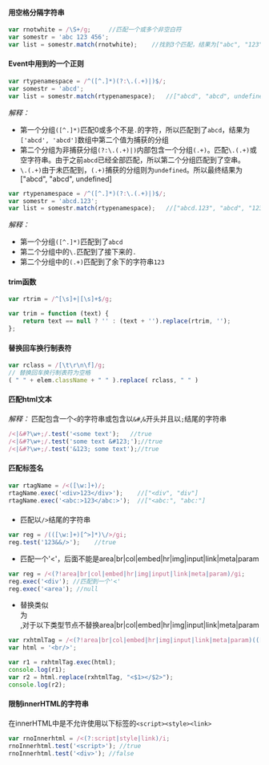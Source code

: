 #### 用空格分隔字符串

```javascript
var rnotwhite = /\S+/g;     //匹配一个或多个非空白符
var somestr = 'abc 123 456';
var list = somestr.match(rnotwhite);    //找到3个匹配，结果为["abc", "123", "456"]
```

#### Event中用到的一个正则

```javascript
var rtypenamespace = /^([^.]*)(?:\.(.+)|)$/;
var somestr = 'abcd';
var list = somestr.match(rtypenamespace);   //["abcd", "abcd", undefined]
```

*解释：*
* 第一个分组`([^.]*)`匹配0或多个不是`.`的字符，所以匹配到了`abcd`，结果为`['abcd', 'abcd']`数组中第二个值为捕获的分组
* 第二个分组为非捕获分组`(?:\.(.+)|)`内部包含一个分组`(.+)`。匹配`\.(.+)`或空字符串。由于之前`abcd`已经全部匹配，所以第二个分组匹配到了空串。
* `\.(.+)`由于未匹配到，`(.+)`捕获的分组则为`undefined`。所以最终结果为["abcd", "abcd", undefined]

```javascript
var rtypenamespace = /^([^.]*)(?:\.(.+)|)$/;
var somestr = 'abcd.123';
var list = somestr.match(rtypenamespace);   //["abcd.123", "abcd", "123"]
```

*解释：*
* 第一个分组`([^.]*)`匹配到了`abcd`
* 第二个分组中的`\.`匹配到了接下来的`.`
* 第二个分组中的`(.+)`匹配到了余下的字符串`123`

#### trim函数

```javascript
var rtrim = /^[\s]+|[\s]+$/g;

var trim = function (text) {
    return text == null ? '' : (text + '').replace(rtrim, '');
};
```

#### 替换回车换行制表符

```javascript
var rclass = /[\t\r\n\f]/g;
// 替换回车换行制表符为空格
( " " + elem.className + " " ).replace( rclass, " " )
```

#### 匹配html文本

*解释：* 匹配包含一个`<`的字符串或包含以`&#`,`&`开头并且以`;`结尾的字符串

```javascript
/<|&#?\w+;/.test('<some text');   //true
/<|&#?\w+;/.test('some text &#123;');//true
/<|&#?\w+;/.test('&123; some text');//true
```

#### 匹配标签名

```javascript
var rtagName = /<([\w:]+)/;
rtagName.exec('<div>123</div>');    //["<div", "div"]
rtagName.exec('<abc:>123</abc:>');  //["<abc:", "abc:"]
```

#### 

* 匹配以`/>`结尾的字符串

```javascript
var reg = /(([\w:]+)[^>]*)\/>/gi;
reg.test('123&&/>');    //true 
```

* 匹配一个'<'，后面不能是area|br|col|embed|hr|img|input|link|meta|param

```javascript
var reg = /<(?!area|br|col|embed|hr|img|input|link|meta|param)/gi;
reg.exec('<div'); //匹配到一个'<'
reg.exec('<area'); //null
```

* 替换类似<div/>为<div></div>,对于以下类型节点不替换area|br|col|embed|hr|img|input|link|meta|param

```javascript
var rxhtmlTag = /<(?!area|br|col|embed|hr|img|input|link|meta|param)(([\w:]+)[^>]*)\/>/gi;
var html = '<br/>';

var r1 = rxhtmlTag.exec(html);
console.log(r1);
var r2 = html.replace(rxhtmlTag, "<$1></$2>");
console.log(r2);
```

#### 限制innerHTML的字符串

在innerHTML中是不允许使用以下标签的`<script><style><link>`

```javascript
var rnoInnerhtml = /<(?:script|style|link)/i;
rnoInnerhtml.test('<script>'); //true
rnoInnerhtml.test('<div>'); //false
```
